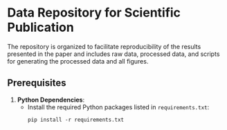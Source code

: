 # Data Repository for Scientific Publication

The repository is organized to facilitate reproducibility of the results presented in the paper and includes raw data, processed data, and scripts for generating the processed data and all figures.

## Prerequisites

1. **Python Dependencies**:
   - Install the required Python packages listed in `requirements.txt`:
     ```
     pip install -r requirements.txt
     ```
